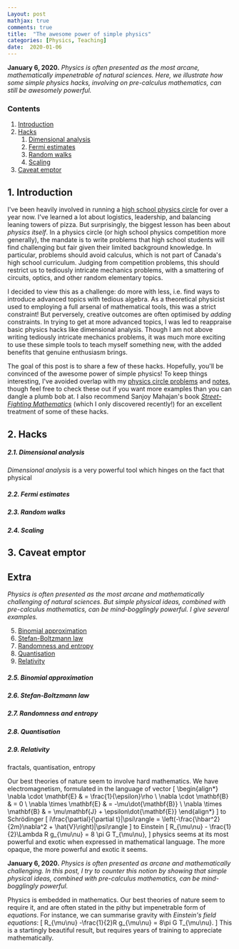 ```yaml
---
Layout: post
mathjax: true
comments: true
title:  "The awesome power of simple physics"
categories: [Physics, Teaching]
date:  2020-01-06
---
```


**January 6, 2020.** *Physics is often presented as the most arcane,
  mathematically impenetrable of natural sciences. Here, we illustrate
  how some simple physics hacks, involving on pre-calculus
  mathematics, can still be awesomely powerful.*

### Contents

1. <a href="#sec-1">Introduction</a>
2. <a href="#sec-2">Hacks</a>
   1. <a href="#sec-2-1">Dimensional analysis</a>
   2. <a href="#sec-2-2">Fermi estimates</a>
   3. <a href="#sec-2-3">Random walks</a>
   4. <a href="#sec-2-4">Scaling</a>
3. <a href="#sec-3">Caveat emptor</a>

## 1. Introduction <a id="sec-1" name="sec-1"></a>

I've been heavily involved in running a
[high school physics circle](https://outreach.phas.ubc.ca/events/metro-vancouver-physics-circle/)
for over a year now.
I've learned a lot about logistics, leadership, and balancing leaning
towers of pizza.
But surprisingly, the biggest lesson has been about *physics itself*.
In a physics circle (or high school physics competition more
generally), the mandate is to write problems that high school students
will find challenging but fair given their limited background knowledge.
In particular, problems should avoid calculus, which is not part of
Canada's high school curriculum.
Judging from competition problems, this should restrict us to
tediously intricate mechanics problems, with a smattering of circuits,
optics, and other random elementary topics.

I decided to view this as a challenge: do more with less, i.e. find
ways to introduce advanced topics with tedious algebra.
As a theoretical physicist used to employing a full arsenal of
mathematical tools, this was a strict constraint!
But perversely, creative outcomes are often optimised by *adding* constraints.
In trying to get at more advanced topics, I was led to reappraise
basic physics hacks like dimensional analysis.
Though I am not above writing tediously intricate mechanics problems,
it was much more exciting to use these simple tools to teach myself
something new, with the added benefits that genuine enthusiasm brings.

The goal of this post is to share a few of these hacks.
Hopefully, you'll be convinced of the awesome power of simple physics!
To keep things interesting, I've avoided overlap with my
[physics circle problems](https://hapax.github.io/assets/circle-probs.pdf)
and [notes](https://hapax.github.io/assets/dimensional-analysis.pdf),
though feel free to check these out if you want more examples than you
can dangle a plumb bob at.
I also recommend Sanjoy Mahajan's book
[*Street-Fighting Mathematics*](http://streetfightingmath.com/) (which
I only discovered recently!) for an excellent treatment of some of
these hacks.

## 2. Hacks <a id="sec-2" name="sec-2"></a>

##### 2.1. Dimensional analysis <a id="sec-2-1" name="sec-2-1"></a>

*Dimensional analysis* is a very powerful tool which hinges on the
 fact that physical 

##### 2.2. Fermi estimates <a id="sec-2-2" name="sec-2-2"></a>

##### 2.3. Random walks <a id="sec-2-3" name="sec-2-3"></a>

##### 2.4. Scaling <a id="sec-2-4" name="sec-2-4"></a>

## 3. Caveat emptor <a id="sec-3" name="sec-3"></a>

## Extra

*Physics is often presented as the most arcane
  and mathematically challenging of natural sciences. But simple physical
  ideas, combined with pre-calculus mathematics, can be
  mind-bogglingly powerful. I give several examples.*

   5. <a href="#sec-2-5">Binomial approximation</a>
   6. <a href="#sec-2-6">Stefan-Boltzmann law</a>
   7. <a href="#sec-2-7">Randomness and entropy</a>
   8. <a href="#sec-2-8">Quantisation</a>
   9. <a href="#sec-2-9">Relativity</a>

##### 2.5. Binomial approximation <a id="sec-2-5" name="sec-2-5"></a>

##### 2.6. Stefan-Boltzmann law <a id="sec-2-6" name="sec-2-6"></a>

##### 2.7. Randomness and entropy <a id="sec-2-7" name="sec-2-7"></a>

##### 2.8. Quantisation <a id="sec-2-8" name="sec-2-8"></a>

##### 2.9. Relativity <a id="sec-2-9" name="sec-2-9"></a>

fractals, quantisation, entropy


Our best theories of nature seem to involve hard mathematics.
We have electromagnetism, formulated in the language of vector
\[
\begin{align*}
\nabla \cdot \mathbf{E} & = \frac{1}{\epsilon}\rho \\
\nabla \cdot \mathbf{B} & = 0 \\
\nabla \times \mathbf{E} & = -\mu\dot{\mathbf{B}} \\
\nabla \times \mathbf{B} & = \mu\mathbf{J} + \epsilon\dot{\mathbf{E}}
\end{align*}
\]
to Schrödinger
\[
i\frac{\partial}{\partial t}|\psi\rangle = \left(-\frac{\hbar^2}{2m}\nabla^2 + \hat{V}\right)|\psi\rangle
\]
to Einstein
\[
R_{\mu\nu} - \frac{1}{2}\Lambda R g_{\mu\nu} = 8 \pi G T_{\mu\nu},
\]
physics seems at its most powerful and exotic when expressed in
mathematical language.
The more opaque, the more powerful and exotic it seems.

**January 6, 2020.** *Physics is often presented as arcane and
  mathematically challenging. In this post, I try to counter this
  notion by showing that simple physical ideas, combined with
  pre-calculus mathematics, can be mind-bogglingly powerful.*

Physics is embedded in mathematics.
Our best theories of nature seem to require it, and are often stated in the
pithy but impenetrable form of *equations*.
For instance, we can summarise gravity with *Einstein's field equations*:
\[
R_{\mu\nu} -\frac{1}{2}R g_{\mu\nu} = 8\pi G T_{\mu\nu}.
\]
This is a startingly beautiful result, but requires years of training
to appreciate mathematically.
